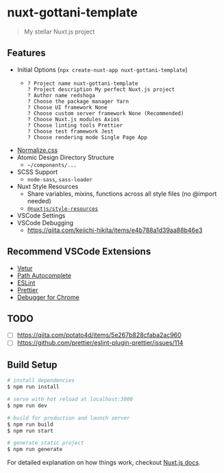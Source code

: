 # nuxt-gottani-template

> My stellar Nuxt.js project

## Features
- Initial Options (`npx create-nuxt-app nuxt-gottani-template`)
  - ```
    ? Project name nuxt-gottani-template
    ? Project description My perfect Nuxt.js project
    ? Author name redshoga
    ? Choose the package manager Yarn
    ? Choose UI framework None
    ? Choose custom server framework None (Recommended)
    ? Choose Nuxt.js modules Axios
    ? Choose linting tools Prettier
    ? Choose test framework Jest
    ? Choose rendering mode Single Page App
    ```
- [Normalize.css](https://necolas.github.io/normalize.css/)
- Atomic Design Directory Structure
  - `~/components/...`
- SCSS Support
  - `node-sass`, `sass-loader`
- Nuxt Style Resources
  - Share variables, mixins, functions across all style files (no @import needed)
  - [`@nuxtjs/style-resources`](https://github.com/nuxt-community/style-resources-module)
- VSCode Settings
- VSCode Debugging
  - https://qiita.com/keiichi-hikita/items/e4b788a1d39aa88b46e3

## Recommend VSCode Extensions

- [Vetur](https://marketplace.visualstudio.com/items?itemName=octref.vetur)
- [Path Autocomplete](https://marketplace.visualstudio.com/items?itemName=ionutvmi.path-autocomplete)
- [ESLint](https://marketplace.visualstudio.com/items?itemName=dbaeumer.vscode-eslint)
- [Prettier](https://marketplace.visualstudio.com/items?itemName=esbenp.prettier-vscode)
- [Debugger for Chrome](https://marketplace.visualstudio.com/items?itemName=msjsdiag.debugger-for-chrome)

## TODO
- [ ] https://qiita.com/potato4d/items/5e267b828cfaba2ac960
- [ ] https://github.com/prettier/eslint-plugin-prettier/issues/114

## Build Setup

``` bash
# install dependencies
$ npm run install

# serve with hot reload at localhost:3000
$ npm run dev

# build for production and launch server
$ npm run build
$ npm run start

# generate static project
$ npm run generate
```

For detailed explanation on how things work, checkout [Nuxt.js docs](https://nuxtjs.org).
